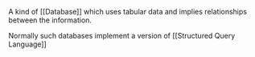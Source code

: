 A kind of [[Database]] which uses tabular data and implies relationships between the information.

Normally such databases implement a version of [[Structured Query Language]]